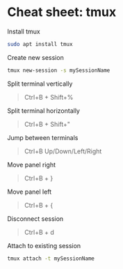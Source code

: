 # Cheat sheet: tmux

Install tmux

```bash
sudo apt install tmux
```

Create new session

```bash
tmux new-session -s mySessionName
```

Split terminal vertically
> Ctrl+B + Shift+%

Split terminal horizontally
> Ctrl+B + Shift+"

Jump between terminals
> Ctrl+B Up/Down/Left/Right

Move panel right
> Ctrl+B + }

Move panel left
> Ctrl+B + {

Disconnect session
> Ctrl+B + d

Attach to existing session

```bash
tmux attach -t mySessionName
```
